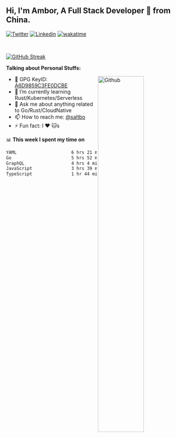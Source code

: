 ## Hi, I'm Ambor, A Full Stack Developer 🚀 from China.

[![Twitter](https://img.shields.io/badge/-saltbo-1ca0f1?style=flat&logo=twitter&logoColor=white)](https://twitter.com/rdsaltbo)
[![Linkedin](https://img.shields.io/badge/-saltbo-blue?style=flat&logo=Linkedin&logoColor=white)](https://www.linkedin.com/in/saltbo/)
[![wakatime](https://wakatime.com/badge/user/f82b1c77-faab-48cd-aef5-a12c0aff104b.svg)](https://wakatime.com/@f82b1c77-faab-48cd-aef5-a12c0aff104b)

&nbsp;  

[![GitHub Streak](http://github-readme-streak-stats.herokuapp.com?user=saltbo&hide_border=true&date_format=M%20j%5B%2C%20Y%5D)](https://git.io/streak-stats)

**Talking about Personal Stuffs:**
<!-- Any image aligned to the right. Beware the width  -->
<img width="50%" align="right" alt="Github" src="https://raw.githubusercontent.com/saltbo/saltbo/master/images/git-header.svg" />

- 🤘 GPG KeyID: [A6D9859C3FE0DCBE](https://saltbo.cn/pgp_keys.asc)
- 🌱 I’m currently learning Rust/Kubernetes/Serverless
- 💬 Ask me about anything related to Go/Rust/CloudNative
- 📫 How to reach me: [@saltbo](https://t.me/saltbo)
- ⚡ Fun fact: I :heart: :cat:s


📊 **This week I spent my time on**
<!--START_SECTION:waka-->

```txt
YAML                     6 hrs 21 mins   █████▓░░░░░░░░░░░░░░░░░░░   23.18 %
Go                       5 hrs 52 mins   █████▒░░░░░░░░░░░░░░░░░░░   21.46 %
GraphQL                  4 hrs 4 mins    ███▓░░░░░░░░░░░░░░░░░░░░░   14.89 %
JavaScript               3 hrs 39 mins   ███▒░░░░░░░░░░░░░░░░░░░░░   13.33 %
TypeScript               1 hr 44 mins    █▓░░░░░░░░░░░░░░░░░░░░░░░   06.35 %
```

<!--END_SECTION:waka-->
